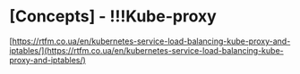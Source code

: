 # \[Concepts] - !!!Kube-proxy

[https://rtfm.co.ua/en/kubernetes-service-load-balancing-kube-proxy-and-iptables/](https://rtfm.co.ua/en/kubernetes-service-load-balancing-kube-proxy-and-iptables/)
